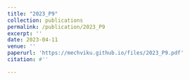 ```yaml
---
title: "2023_P9"
collection: publications
permalink: /publication/2023_P9
excerpt: ''
date: 2023-04-11
venue: ''
paperurl: 'https://mechviku.github.io/files/2023_P9.pdf'
citation: #''

---
```


[Download paper here]: (https://mechviku.github.io/files/2023_P9.pdf)






